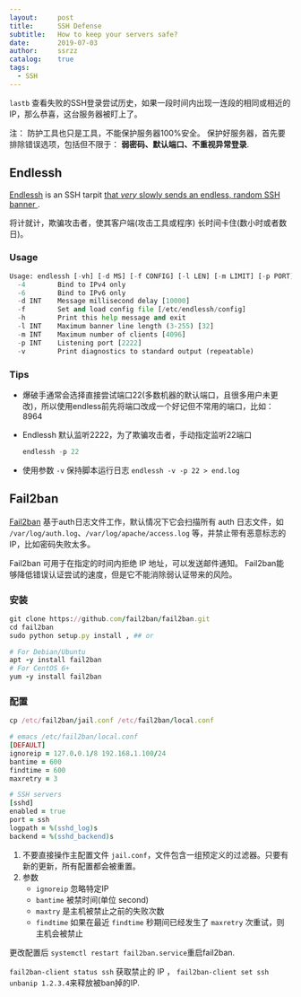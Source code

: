 ```yaml
---
layout:     post
title:      SSH Defense
subtitle:   How to keep your servers safe?
date:       2019-07-03
author:     ssrzz
catalog: 	true
tags:
  - SSH
---
```


`lastb`  查看失败的SSH登录尝试历史，如果一段时间内出现一连段的相同或相近的IP，那么恭喜，这台服务器被盯上了。

注： 防护工具也只是工具，不能保护服务器100%安全。 保护好服务器，首先要排除错误选项，包括但不限于： **弱密码、默认端口、不重视异常登录**.

## Endlessh

[Endlessh](https://github.com/skeeto/endlessh) is an SSH tarpit [that *very* slowly sends an endless, random SSH banner ](https://nullprogram.com/blog/2019/03/22/).

将计就计，欺骗攻击者，使其客户端(攻击工具或程序) 长时间卡住(数小时或者数日)。

### Usage

```python
Usage: endlessh [-vh] [-d MS] [-f CONFIG] [-l LEN] [-m LIMIT] [-p PORT]
  -4        Bind to IPv4 only
  -6        Bind to IPv6 only
  -d INT    Message millisecond delay [10000]
  -f        Set and load config file [/etc/endlessh/config]
  -h        Print this help message and exit
  -l INT    Maximum banner line length (3-255) [32]
  -m INT    Maximum number of clients [4096]
  -p INT    Listening port [2222]
  -v        Print diagnostics to standard output (repeatable)
```

### Tips

* 爆破手通常会选择直接尝试端口22(多数机器的默认端口，且很多用户未更改)，所以使用endless前先将端口改成一个好记但不常用的端口，比如：8964

* Endlessh 默认监听2222，为了欺骗攻击者，手动指定监听22端口 

  ```python
  endlessh -p 22
  ```

* 使用参数 `-v` 保持脚本运行日志 `endlessh -v -p 22 > end.log`



## Fail2ban

[Fail2ban](https://github.com/fail2ban/fail2ban) 基于auth日志文件工作，默认情况下它会扫描所有 auth 日志文件，如 `/var/log/auth.log`、`/var/log/apache/access.log` 等，并禁止带有恶意标志的IP，比如密码失败太多。

Fail2ban 可用于在指定的时间内拒绝 IP 地址，可以发送邮件通知。 Fail2ban能够降低错误认证尝试的速度，但是它不能消除弱认证带来的风险。 

### 安装

```ruby
git clone https://github.com/fail2ban/fail2ban.git
cd fail2ban
sudo python setup.py install , ## or 

# For Debian/Ubuntu
apt -y install fail2ban
# For CentOS 6+
yum -y install fail2ban
```



### 配置

```ruby
cp /etc/fail2ban/jail.conf /etc/fail2ban/local.conf

# emacs /etc/fail2ban/local.conf
[DEFAULT]
ignoreip = 127.0.0.1/8 192.168.1.100/24
bantime = 600
findtime = 600
maxretry = 3

# SSH servers
[sshd]
enabled = true
port = ssh
logpath = %(sshd_log)s
backend = %(sshd_backend)s
```



1. 不要直接操作主配置文件 ```jail.conf```，文件包含一组预定义的过滤器。只要有新的更新，所有配置都会被重置。
2. 参数 
   * `ignoreip` 忽略特定IP 
   * `bantime` 被禁时间(单位 second)
   * `maxtry` 是主机被禁止之前的失败次数
   * `findtime` 如果在最近 `findtime` 秒期间已经发生了 `maxretry` 次重试，则主机会被禁止 

更改配置后 `systemctl restart fail2ban.service`重启fail2ban. 

`fail2ban-client status ssh`  获取禁止的 IP ， `fail2ban-client set ssh unbanip 1.2.3.4`来释放被ban掉的IP.


